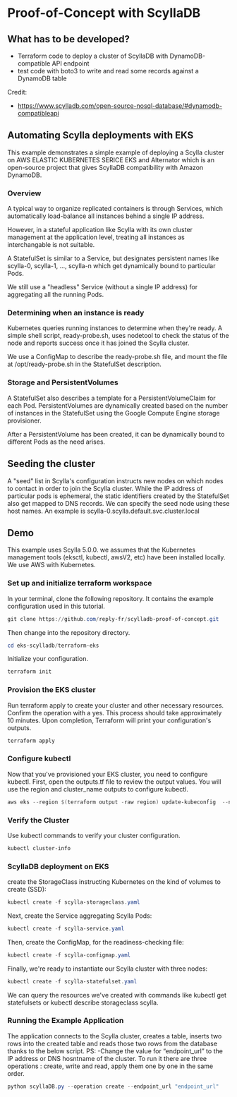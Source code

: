 # Proof-of-Concept with ScyllaDB

## What has to be developed?

- Terraform code to deploy a cluster of ScyllaDB with DynamoDB-compatible API endpoint
- test code with boto3 to write and read some records against a DynamoDB table

Credit:
- https://www.scylladb.com/open-source-nosql-database/#dynamodb-compatibleapi

## Automating Scylla deployments with EKS

This example demonstrates a simple example of deploying a Scylla cluster on AWS ELASTIC KUBERNETES SERICE EKS  and Alternator which is an open-source project that gives ScyllaDB compatibility with Amazon DynamoDB.

### Overview
A typical way to organize replicated containers is through Services, which automatically load-balance all instances behind a single IP address.

However, in a stateful application like Scylla with its own cluster management at the application level, treating all instances as interchangable is not suitable.

A StatefulSet  is similar to a Service, but designates persistent names like scylla-0, scylla-1, ..., scylla-n which get dynamically bound to particular Pods.

We still use a "headless" Service (without a single IP address) for aggregating all the running Pods.

### Determining when an instance is ready

Kubernetes queries running instances to determine when they're ready. A simple shell script, ready-probe.sh, uses nodetool to check the status of the node and reports success once it has joined the Scylla cluster.

We use a ConfigMap to describe the ready-probe.sh file, and mount the file at /opt/ready-probe.sh in the StatefulSet description.

### Storage and PersistentVolumes

A StatefulSet also describes a template for a PersistentVolumeClaim for each Pod. PersistentVolumes are dynamically created based on the number of instances in the StatefulSet using the Google Compute Engine storage provisioner.

After a PersistentVolume has been created, it can be dynamically bound to different Pods as the need arises.


## Seeding the cluster

A "seed" list in Scylla's configuration instructs new nodes on which nodes to contact in order to join the Scylla cluster. While the IP address of particular pods is ephemeral, the static identifiers created by the StatefulSet also get mapped to DNS records. We can specify the seed node using these host names. An example is scylla-0.scylla.default.svc.cluster.local

## Demo

This example uses Scylla 5.0.0. we  assumes that the Kubernetes management tools (eksctl, kubectl, awsV2, etc) have been installed locally. We use AWS with Kubernetes.

### Set up and initialize terraform workspace
In your terminal, clone the following repository. It contains the example configuration used in this tutorial.

```powershell
git clone https://github.com/reply-fr/scylladb-proof-of-concept.git
```

Then change into the repository directory.
```powershell
cd eks-scylladb/terraform-eks
```
Initialize your configuration.
```powershell
terraform init
```

### Provision the EKS cluster
Run terraform apply to create your cluster and other necessary resources. Confirm the operation with a yes.
This process should take approximately 10 minutes. Upon completion, Terraform will print your configuration's outputs.
```powershell
terraform apply
```
### Configure kubectl
Now that you've provisioned your EKS cluster, you need to configure kubectl.
First, open the outputs.tf file to review the output values. You will use the region and cluster_name outputs to configure kubectl.
```powershell
aws eks --region $(terraform output -raw region) update-kubeconfig  --name $(terraform output -raw cluster_name)
```

### Verify the Cluster
Use kubectl commands to verify your cluster configuration.

```powershell
kubectl cluster-info
```

### ScyllaDB deployment on EKS

 create the StorageClass instructing Kubernetes on the kind of volumes to create (SSD):
 ```powershell
 kubectl create -f scylla-storageclass.yaml
```

Next, create the Service aggregating Scylla Pods:
```powershell
kubectl create -f scylla-service.yaml
```

Then, create the ConfigMap, for the readiness-checking file:
```powershell
kubectl create -f scylla-configmap.yaml
```

Finally, we're ready to instantiate our Scylla cluster with three nodes:
```powershell
kubectl create -f scylla-statefulset.yaml
```

We can query the resources we've created with commands like kubectl get statefulsets or kubectl describe storageclass scylla.


### Running the Example Application
The application connects to the Scylla cluster, creates a table, inserts two rows into the created table and reads those two rows from the database thanks to the below script.
PS: 
-Change the value for “endpoint_url” to the IP address or DNS hosntname of the cluster.
To run it there are three operations : create, write and read, apply them one by one in the same order.
```powershell
python scyllaDB.py --operation create --endpoint_url "endpoint_url"
```